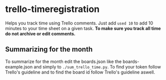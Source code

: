 # trello-timeregistration

Helps you track time using Trello comments.
Just add `used 10` to add 10 minutes to your time sheet on a given task.
**To make sure you track all time do not archive or edit comments.**

## Summarizing for the month

To summarize for the month edit the boards.json like the boards-example.json and simply to `./sum_trello_time.py`.
To find your token follow Trello's guideline and to find the board id follow Trello's guideline aswell.
